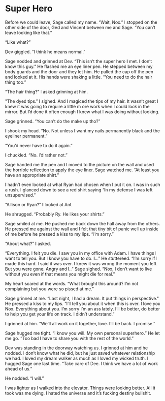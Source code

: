 # Super Hero

Before we could leave, Sage called my name. “Wait, Nox.” I stopped on the other side of the door, Ged and Vincent between me and Sage. “You can’t leave looking like that.” 

“Like what?”

Dev giggled. “I think he means normal.”

Sage nodded and grinned at Dev. “This isn’t the super hero I met. I don’t know this guy.” He flashed me an eye liner pen. He stepped between my body guards and the door and they let him. He pulled the cap off the pen and looked at it. His hands were shaking a little. “You need to do the hair thing too.”

“The hair thing?” I asked grinning at him.

"The dyed tips.” I sighed. And I magiced the tips of my hair. It wasn’t great I knew it was going to require a little m ore work when I could look in the mirror. But I’d done it often enough I knew what I was doing without looking.

Sage grinned. “You can’t do the make up tho?”

I shook my head. “No. Not unless I want my nails permanently black and the eyeliner permanent.”

“You’d never have to do it again.”

I chuckled. “No. I’d rather not.” 

Sage handed me the pen and I moved to the picture on the wall and used the horrible reflection to apply the eye liner. Sage watched me. “At least you have an appropriate shirt.”

I hadn’t even looked at what Ryan had chosen when I put it on. I was in such a rush. I glanced down to see a red shirt saying “In my defense I was left unsupervised.”

“Allison or Ryan?” I looked at Ant

He shrugged. “Probably Ry. He likes your shirts.”

Sage smiled at me. He pushed me back down the hall away from the others. He pressed me against the wall and I felt that tiny bit of panic well up inside of me before he pressed a kiss to my lips. “I’m sorry.”

“About what?” I asked.

“Everything. I felt you die. I saw you in my office with Adam. I have things I want to tell you. But I know you have to do. I…” He stuttereed. “I’m sorry if I made this hard. I said it was over. I knew it was wrong the moment you left. But you were gone. Angry and I..” Sage sighed. “Nox, I don’t want to live without you even if that means you might die for real.”

My heart soared at the words. “What brought this around? I’m not complaining but you were so pissed at me.”

Sage grinned at me. “Last night, I had a dream. It put things in perspective." He pressed a kiss to my lips. “I’ll tell you about it when this is over. I love you Nox. Everything about you. I’m sorry I’m an ass lately. I’ll be better, do better to help you get your life on track. I didn’t understand.”

I grinned at him. “We’ll all work on it together, love. I’ll be back. I promise.”

Sage hugged me tight. “I know you will. My own personal superhero.” He let me go. “Too bad I have to share you with the rest of the world.”

Dev was standing in the doorway watching us. I grinned at him and he nodded. I don’t know what he did, but he just saved whatever relationship we had. I loved my dream walker as much as I loved my wicked truth. I hugged Sage one last time. “Take care of Dee. I think we have a lot of work ahead of us.”

He nodded. “I will.”

I was lighter as I walked into the elevator. Things were looking better. All it took was me dying. I hated the universe and it’s fucking destiny bullshit.